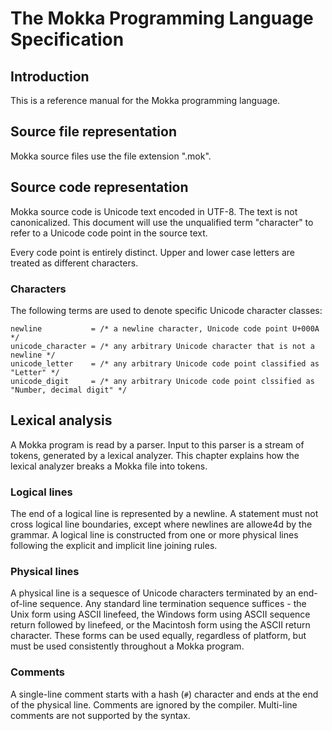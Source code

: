 The Mokka Programming Language Specification
============================================

Introduction
------------

This is a reference manual for the Mokka programming language.

Source file representation
--------------------------

Mokka source files use the file extension ".mok".

Source code representation
--------------------------

Mokka source code is Unicode text encoded in UTF-8. The text is not canonicalized. This document will use the unqualified term "character" to refer to a Unicode code point in the source text.

Every code point is entirely distinct. Upper and lower case letters are treated as different characters.

### Characters

The following terms are used to denote specific Unicode character classes:

```
newline           = /* a newline character, Unicode code point U+000A */
unicode_character = /* any arbitrary Unicode character that is not a newline */
unicode_letter    = /* any arbitrary Unicode code point classified as "Letter" */
unicode_digit     = /* any arbitrary Unicode code point clssified as "Number, decimal digit" */
```

Lexical analysis
----------------

A Mokka program is read by a parser. Input to this parser is a stream of tokens, generated by a lexical analyzer. This chapter explains how the lexical analyzer breaks a Mokka file into tokens.

### Logical lines

The end of a logical line is represented by a newline. A statement must not cross logical line boundaries, except where newlines are allowe4d by the grammar. A logical line is constructed from one or more physical lines following the explicit and implicit line joining rules.

### Physical lines

A physical line is a sequesce of Unicode characters terminated by an end-of-line sequence. Any standard line termination sequence suffices - the Unix form using ASCII linefeed, the Windows form using ASCII sequence return followed by linefeed, or the Macintosh form using the ASCII return character. These forms can be used equally, regardless of platform, but must be used consistently throughout a Mokka program.

### Comments

A single-line comment starts with a hash (`#`) character and ends at the end of the physical line. Comments are ignored by the compiler. Multi-line comments are not supported by the syntax.
